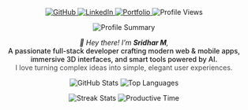 <p align="center">
  <!-- Social badges + Profile Views -->
  <a href="https://github.com/sridhar-mani">
    <img src="https://img.shields.io/badge/GitHub-@sridhar--mani-181717?style=for-the-badge&logo=github" alt="GitHub" />
  </a>
  <a href="https://www.linkedin.com/in/sridhar-m-b4557b286/)">
    <img src="https://img.shields.io/badge/LinkedIn-Sridhar-blue?style=for-the-badge&logo=linkedin" alt="LinkedIn" />
  </a>
  <a href="https://sridhar-mani.vercel.app">
    <img src="https://img.shields.io/badge/Portfolio-Visit-green?style=for-the-badge&logo=vercel" alt="Portfolio" />
  </a>
  <img src="https://komarev.com/ghpvc/?username=sridhar-mani&style=for-the-badge" alt="Profile Views" />
</p>

<p align="center">
  <!-- Profile summary card -->
  <img src="https://github-profile-summary-cards.vercel.app/api/cards/profile-details?username=sridhar-mani&theme=tokyonight" alt="Profile Summary" />
</p>

<p align="center">
<em>👋 Hey there! I’m <strong>Sridhar M</strong>,</em><br/>
<span style="font-weight:500">A passionate full-stack developer crafting modern web & mobile apps, immersive 3D interfaces, and smart tools powered by AI.</span><br/>
<span style="opacity:0.8">I love turning complex ideas into simple, elegant user experiences.</span>

</p>

<p align="center">
  <!-- Stats + Top languages -->
  <img src="https://github-readme-stats.vercel.app/api?username=sridhar-mani&show_icons=true&count_private=true&theme=tokyonight" alt="GitHub Stats" />
  <img src="https://github-readme-stats.vercel.app/api/top-langs/?username=sridhar-mani&layout=compact&langs_count=6&theme=tokyonight" alt="Top Languages" />
</p>

<p align="center">
  <!-- Streak + Contribution graph -->
  <img src="https://github-readme-streak-stats.herokuapp.com/?user=sridhar-mani&theme=tokyonight&hide_border=true" alt="Streak Stats" />
  <img src="https://github-profile-summary-cards.vercel.app/api/cards/productive-time?username=sridhar-mani&theme=tokyonight" alt="Productive Time" />
</p>
